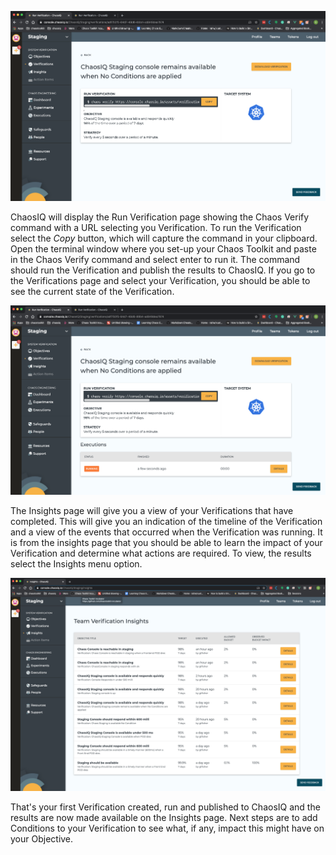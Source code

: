 ![Verification Run][VerificationRun]

[VerificationRun]: ./verification-run.png

ChaosIQ will display the Run Verification page showing the Chaos Verify command with a URL selecting you Verification. To run the Verification select the *Copy* button, which will capture the command in your clipboard.  Open the terminal window where you set-up your Chaos Toolkit and paste in the Chaos Verify command and select enter to run it. The command should run the Verification and publish the results to ChaosIQ. If you go to the Verifications page and select your Verification, you should be able to see the current state of the
Verification.

![Verification Running][VerificationRunning]

[VerificationRunning]: ./verification-running.png

 The Insights page will give you a view of your Verifications that have completed. This will give you an indication of the timeline of the Verification and a view of the events that occurred when the Verification was running. It is from the insights page that you should be able to learn the impact of your Verification and determine what actions are required. To view, the results select the Insights menu option.

 ![Verification Insights][Verification Insights]

 [Verification Insights]: ./verification-insights.png

 That's your first Verification created, run and published to ChaosIQ and the results are now made available on the Insights page. Next steps are to add Conditions to your Verification to see what, if any, impact this might have on your Objective.